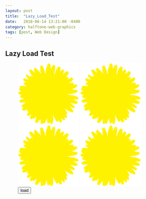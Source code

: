 ```yaml
---
layout: post
title:  "Lazy_Load_Test"
date:   2018-06-14 13:21:00 -0400
category: halftone-web-graphics
tags: [post, Web Design]
---
```

<div class="post-info">
  <div class="headline">
    <h2>Lazy Load Test</h2>
  </div>
  <div class="post-intro">
  </div>
</div>
<figure class="img-grid eigths">
  <div class="one-fourth empty"></div>
  <div class="empty"></div>
  <div class="img-stack one-fourth">
    <img class="lazy-stack" src="/assets/media/hwg/y.svg" data-src="/assets/media/hwg/y.svg">
    <img class="lazy-stack" src="/assets/media/hwg/y.svg" data-src="/assets/media/hwg/c.svg">
    <img class="lazy-stack" src="/assets/media/hwg/y.svg" data-src="/assets/media/hwg/m.svg">
    <img class="lazy-stack" src="/assets/media/hwg/y.svg" data-src="/assets/media/hwg/k.svg">
  </div>
  <div class="empty"></div>
  <figcaption>
    <button onclick="lazy-stack()">load</button>
  </figcaption>
</figure>
<script>
  function lazy-stack() {
      let stack = document.getElementsByClassName("img-stack")[0];
      stack.getElementsByClassName("lazy-stack")[0].attr = "";
  }
</script>
